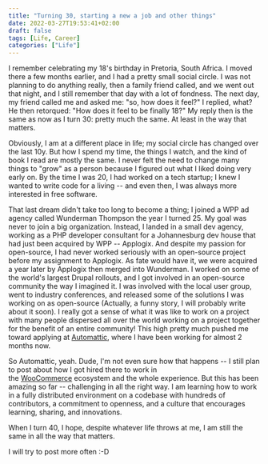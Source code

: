 ```yaml
---
title: "Turning 30, starting a new a job and other things"
date: 2022-03-27T19:53:41+02:00
draft: false
tags: [Life, Career]
categories: ["Life"]
---
```


I remember celebrating my 18's birthday in Pretoria, South Africa. I moved there a few months earlier, and I had a pretty small social circle. I was not planning to do anything really, then a family friend called, and we went out that night, and I still remember that day with a lot of fondness. The next day, my friend called me and asked me: "so, how does it feel?" I replied, what? He then retorqued: "How does it feel to be finally 18?" My reply then is the same as now as I turn 30: pretty much the same. At least in the way that matters.

Obviously, I am at a different place in life; my social circle has changed over the last 10y. But how I spend my time, the things I watch, and the kind of book I read are mostly the same. I never felt the need to change many things to "grow" as a person because I figured out what I liked doing very early on. By the time I was 20, I had worked on a tech startup; I knew I wanted to write code for a living -- and even then, I was always more interested in free software.

That last dream didn't take too long to become a thing; I joined a WPP ad agency called Wunderman Thompson the year I turned 25. My goal was never to join a big organization. Instead, I landed in a small dev agency, working as a PHP developer consultant for a Johannesburg dev house that had just been acquired by WPP -- Applogix. And despite my passion for open-source, I had never worked seriously with an open-source project before my assignment to Applogix. As fate would have it, we were acquired a year later by Applogix then merged into Wunderman. I worked on some of the world's largest Drupal rollouts, and I got involved in an open-source community the way I imagined it. I was involved with the local user group, went to industry conferences, and released some of the solutions I was working on as open-source (Actually, a funny story, I will probably write about it soon). I really got a sense of what it was like to work on a project with many people dispersed all over the world working on a project together for the benefit of an entire community! This high pretty much pushed me toward applying at [Automattic](https://automattic.com/work-with-us/), where I have been working for almost 2 months now.

So Automattic, yeah. Dude, I'm not even sure how that happens -- I still plan to post about how I got hired there to work in the [WooCommerce](https://woocommerce.com/) ecosystem and the whole experience. But this has been amazing so far -- challenging in all the right way. I am learning how to work in a fully distributed environment on a codebase with hundreds of contributors, a commitment to openness, and a culture that encourages learning, sharing, and innovations.

When I turn 40, I hope, despite whatever life throws at me, I am still the same in all the way that matters.

I will try to post more often :-D
